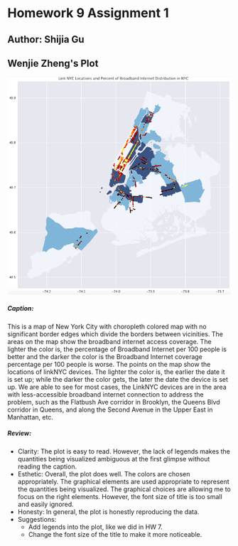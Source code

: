 # Homework 9 Assignment 1
## Author: Shijia Gu

## Wenjie Zheng's Plot
![](https://github.com/sg5718/PUI2018_wz1405/blob/master/HW8_wz1405/Figure1.png)

##### Caption: 
This is a map of New York City with choropleth colored map with no significant border edges which divide the borders between vicinities. The areas on the map show the broadband internet access coverage. The lighter the color is, the percentage of Broadband Internet per 100 people is better and the darker the color is the Broadband Internet coverage percentage per 100 people is worse. The points on the map show the locations of linkNYC devices. The lighter the color is, the earlier the date it is set up; while the darker the color gets, the later the date the device is set up. We are able to see for most cases, the LinkNYC devices are in the area with less-accessible broadband internet connection to address the problem, such as the Flatbush Ave corridor in Brooklyn, the Queens Blvd corridor in Queens, and along the Second Avenue in the Upper East in Manhattan, etc. 

##### Review: 
- Clarity: The plot is easy to read. However, the lack of legends makes the quantities being visualized ambiguous at the first glimpse without reading the caption.
- Esthetic: Overall, the plot does well. The colors are chosen appropriately. The graphical elements are used appropriate to represent the quantities being visualized. The graphical choices are allowing me to focus on the right elements. However, the font size of title is too small and easily ignored.
- Honesty: In general, the plot is honestly reproducing the data.
- Suggestions:
  - Add legends into the plot, like we did in HW 7.
  - Change the font size of the title to make it more noticeable.